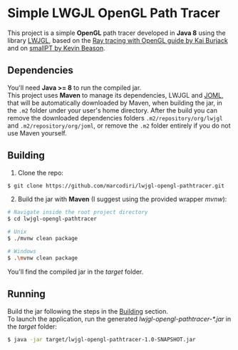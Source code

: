 # Simple LWGJL OpenGL Path Tracer
This project is a simple **OpenGL** path tracer developed in **Java 8** using the library [LWJGL](https://www.lwjgl.org/), based on the   [Ray tracing with OpenGL guide by Kai Burjack](https://github.com/LWJGL/lwjgl3-wiki/wiki/2.6.1.-Ray-tracing-with-OpenGL-Compute-Shaders-%28Part-I%29)  and on [smallPT by Kevin Beason](http://kevinbeason.com/smallpt/).

## Dependencies
You'll need **Java >= 8** to run the compiled jar.<br />
This project uses **Maven** to manage its dependencies, LWJGL and [JOML](https://github.com/JOML-CI/JOML), that will be automatically downloaded by Maven, when building the jar, in the  `.m2` folder under your user's home directory.
After the build you can remove the downloaded dependencies folders `.m2/repository/org/lwjgl` and `.m2/repository/org/joml`, or remove the `.m2` folder entirely if you do not use Maven yourself.

## Building
1. Clone the repo:
```bash
$ git clone https://github.com/marcodiri/lwjgl-opengl-pathtracer.git
```
2. Build the jar with **Maven** (I suggest using the provided wrapper *mvnw*):
```bash
# Navigate inside the root project directory
$ cd lwjgl-opengl-pathtracer

# Unix
$ ./mvnw clean package

# Windows
$ .\mvnw clean package
```
You'll find the compiled jar in the *target* folder.

## Running
Build the jar following the steps in the [Building](#Building) section.<br />
To launch the application, run the generated *lwjgl-opengl-pathtracer-\*.jar* in the *target* folder:
```bash
$ java -jar target/lwjgl-opengl-pathtracer-1.0-SNAPSHOT.jar
```